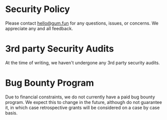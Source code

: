 # Security Policy

Please contact hello@gum.fun for any questions, issues, or concerns. We appreciate any and all feedback.

# 3rd party Security Audits
At the time of writing, we haven't undergone any 3rd party security audits.

# Bug Bounty Program
Due to financial constraints, we do not currently have a paid bug bounty program. We expect this to change in the future, although do not guarantee it, in which case retrospective grants will be considered on a case by case basis.
